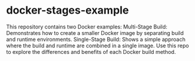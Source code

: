 # docker-stages-example
This repository contains two Docker examples:  Multi-Stage Build: Demonstrates how to create a smaller Docker image by separating build and runtime environments.  Single-Stage Build: Shows a simple approach where the build and runtime are combined in a single image.  Use this repo to explore the differences and benefits of each Docker build method.
